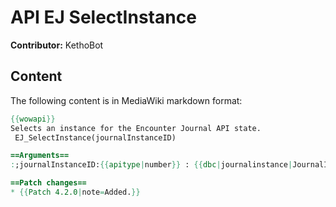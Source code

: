 # API EJ SelectInstance

**Contributor:** KethoBot

## Content

The following content is in MediaWiki markdown format:

```mediawiki
{{wowapi}}
Selects an instance for the Encounter Journal API state.
 EJ_SelectInstance(journalInstanceID)

==Arguments==
:;journalInstanceID:{{apitype|number}} : {{dbc|journalinstance|JournalInstance.ID}}

==Patch changes==
* {{Patch 4.2.0|note=Added.}}
```
